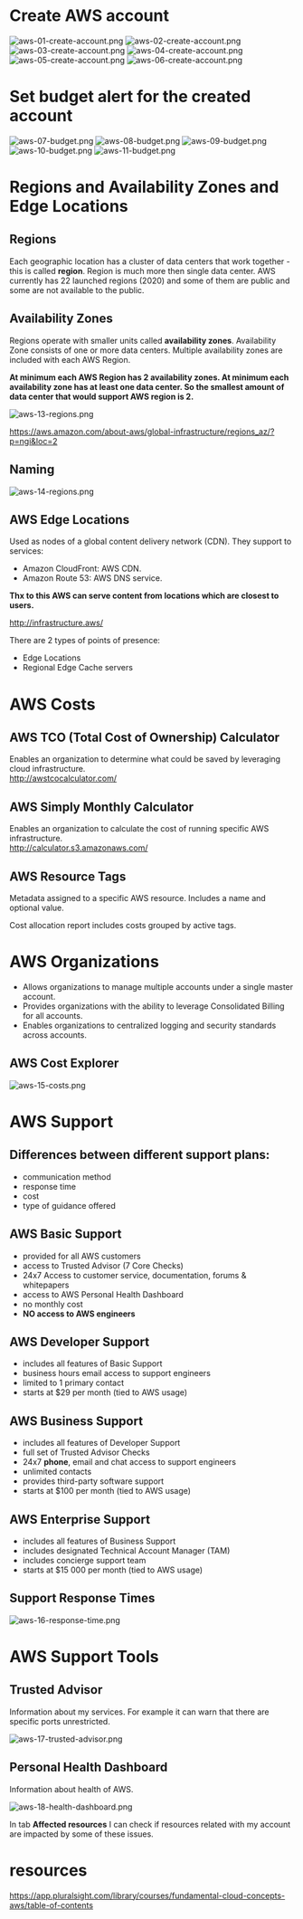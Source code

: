 # Create AWS account

![aws-01-create-account.png](images/fundamentals/aws-01-create-account.png)
![aws-02-create-account.png](images/fundamentals/aws-02-create-account.png)
![aws-03-create-account.png](images/fundamentals/aws-03-create-account.png)
![aws-04-create-account.png](images/fundamentals/aws-04-create-account.png)
![aws-05-create-account.png](images/fundamentals/aws-05-create-account.png)
![aws-06-create-account.png](images/fundamentals/aws-06-create-account.png)

# Set budget alert for the created account

![aws-07-budget.png](images/fundamentals/aws-07-budget.png)
![aws-08-budget.png](images/fundamentals/aws-08-budget.png)
![aws-09-budget.png](images/fundamentals/aws-09-budget.png)
![aws-10-budget.png](images/fundamentals/aws-10-budget.png)
![aws-11-budget.png](images/fundamentals/aws-11-budget.png)

# Regions and Availability Zones and Edge Locations

## Regions
Each geographic location has a cluster of data centers that work together - this is called **region**. Region is much more then single data center.
AWS currently has 22 launched regions (2020) and some of them are public and some are not available to the public.

## Availability Zones
Regions operate with smaller units called **availability zones**.
Availability Zone consists of one or more data centers.
Multiple availability zones are included with each AWS Region.   

**At minimum each AWS Region has 2 availability zones.
At minimum each availability zone has at least one data center. So the smallest amount of data center that would support AWS region is 2.**

![aws-13-regions.png](images/fundamentals/aws-13-regions.png)

https://aws.amazon.com/about-aws/global-infrastructure/regions_az/?p=ngi&loc=2

## Naming

![aws-14-regions.png](images/fundamentals/aws-14-regions.png)

## AWS Edge Locations

Used as nodes of a global content delivery network (CDN).
They support to services:

* Amazon CloudFront: AWS CDN.
* Amazon Route 53: AWS DNS service.

**Thx to this AWS can serve content from locations which are closest to users.**   

http://infrastructure.aws/

There are 2 types of points of presence:
* Edge Locations
* Regional Edge Cache servers

# AWS Costs

## AWS TCO (Total Cost of Ownership) Calculator
Enables an organization to determine what could be saved by leveraging cloud infrastructure.   
http://awstcocalculator.com/

## AWS Simply Monthly Calculator
Enables an organization to calculate the cost of running specific AWS infrastructure.   
http://calculator.s3.amazonaws.com/

## AWS Resource Tags
Metadata assigned to a specific AWS resource. Includes a name and optional value.

Cost allocation report includes costs grouped by active tags.

# AWS Organizations
* Allows organizations to manage multiple accounts under a single master account.
* Provides organizations with the ability to leverage Consolidated Billing for all accounts.
* Enables organizations to centralized logging and security standards across accounts.

## AWS Cost Explorer

![aws-15-costs.png](./images/fundamentals/aws-15-costs.png)

# AWS Support

## Differences between different support plans:
* communication method
* response time
* cost
* type of guidance offered

## AWS Basic Support
* provided for all AWS customers
* access to Trusted Advisor (7 Core Checks)
* 24x7 Access to customer service, documentation, forums & whitepapers
* access to AWS Personal Health Dashboard
* no monthly cost
* **NO access to AWS engineers**

## AWS Developer Support
* includes all features of Basic Support
* business hours email access to support engineers
* limited to 1 primary contact
* starts at $29 per month (tied to AWS usage)

## AWS Business Support
* includes all features of Developer Support
* full set of Trusted Advisor Checks
* 24x7 **phone**, email and chat access to support engineers
* unlimited contacts
* provides third-party software support
* starts at $100 per month (tied to AWS usage)

## AWS Enterprise Support
* includes all features of Business Support
* includes designated Technical Account Manager (TAM)
* includes concierge support team
* starts at $15 000 per month (tied to AWS usage)

## Support Response Times

![aws-16-response-time.png](images/fundamentals/aws-16-response-time.png)

# AWS Support Tools

## Trusted Advisor

Information about my services. For example it can warn that there are specific ports unrestricted.

![aws-17-trusted-advisor.png](images/fundamentals/aws-17-trusted-advisor.png)

## Personal Health Dashboard

Information about health of AWS.

![aws-18-health-dashboard.png](images/fundamentals/aws-18-health-dashboard.png)

In tab **Affected resources** I can check if resources related with my account are impacted by some of these issues.

# resources
https://app.pluralsight.com/library/courses/fundamental-cloud-concepts-aws/table-of-contents   

